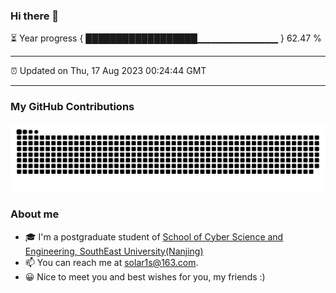 ### Hi there 👋

⏳ Year progress { ██████████████████▁▁▁▁▁▁▁▁▁▁▁▁ } 62.47 %

---

⏰ Updated on Thu, 17 Aug 2023 00:24:44 GMT

---
### My GitHub Contributions    

![](https://raw.githubusercontent.com/chenzongyao200127/chenzongyao200127/main/assets/github-contribution-grid-snake.svg)          

### About me   

- 🎓 I'm a postgraduate student of [School of Cyber Science and Engineering, SouthEast University(Nanjing)](https://www.seu.edu.cn/)
- 📫 You can reach me at [solar1s@163.com](mailto:solar1s@163.com).
- 😀 Nice to meet you and best wishes for you, my friends :)  


